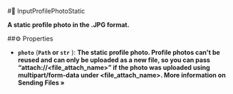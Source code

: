 #🔮 InputProfilePhotoStatic

**A static profile photo in the .JPG format.**

##⚙️ Properties

- **`photo`** (**`Path` or `str`** ): **The static profile photo. Profile photos can't be reused and can only be uploaded as a new file,
so you can pass “attach://<file_attach_name>” if the photo was uploaded using multipart/form-data under <file_attach_name>.
More information on Sending Files »**
